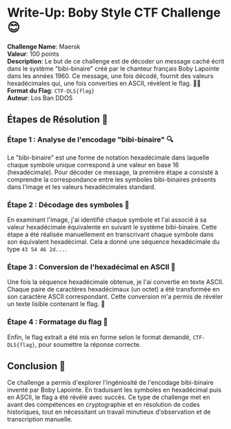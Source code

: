 # Write-Up: Boby Style CTF Challenge 😊

**Challenge Name**: Maersk  
**Valeur**: 100 points  
**Description**: Le but de ce challenge est de décoder un message caché écrit dans le système "bibi-binaire" créé par le chanteur français Boby Lapointe dans les années 1960. Ce message, une fois décodé, fournit des valeurs hexadécimales qui, une fois converties en ASCII, révèlent le flag. 🕵️‍♂️  
**Format du Flag**: `CTF-DLS{flag}`  
**Auteur**: Los Ban DDOS  

## Étapes de Résolution 🚀

### Étape 1 : Analyse de l'encodage "bibi-binaire" 🔍
Le "bibi-binaire" est une forme de notation hexadécimale dans laquelle chaque symbole unique correspond à une valeur en base 16 (hexadécimale). Pour décoder ce message, la première étape a consisté à comprendre la correspondance entre les symboles bibi-binaires présents dans l'image et les valeurs hexadécimales standard.

### Étape 2 : Décodage des symboles 📜
En examinant l'image, j'ai identifié chaque symbole et l'ai associé à sa valeur hexadécimale équivalente en suivant le système bibi-binaire. Cette étape a été réalisée manuellement en transcrivant chaque symbole dans son équivalent hexadécimal. Cela a donné une séquence hexadécimale du type `43 54 46 2d...`.

### Étape 3 : Conversion de l'hexadécimal en ASCII 🔄
Une fois la séquence hexadécimale obtenue, je l'ai convertie en texte ASCII. Chaque paire de caractères hexadécimaux (un octet) a été transformée en son caractère ASCII correspondant. Cette conversion m'a permis de révéler un texte lisible contenant le flag. 🎉

### Étape 4 : Formatage du flag 📝
Enfin, le flag extrait a été mis en forme selon le format demandé, `CTF-DLS{flag}`, pour soumettre la réponse correcte.

## Conclusion 🎊
Ce challenge a permis d'explorer l'ingéniosité de l'encodage bibi-binaire inventé par Boby Lapointe. En traduisant les symboles en hexadécimal puis en ASCII, le flag a été révélé avec succès. Ce type de challenge met en avant des compétences en cryptographie et en résolution de codes historiques, tout en nécessitant un travail minutieux d'observation et de transcription manuelle.

